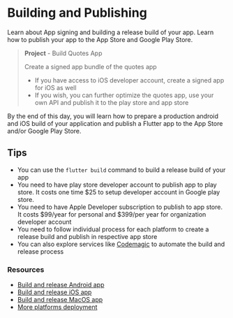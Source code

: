 # Building and Publishing

Learn about App signing and building a release build of your app. Learn how to publish your app to the App Store and Google Play Store. 

> **Project** - Build  Quotes App
>
> Create a signed app bundle of the quotes app
>
> - If you have access to iOS developer account, create a signed app for iOS as well
> - If you wish, you can further optimize the quotes app, use your own API and publish it to the play store and app store

By the end of this day, you will learn how to prepare a production android and iOS build of your application and publish a Flutter app to the App Store and/or Google Play Store.

## Tips

- You can use the `flutter build` command to build a release build of your app
- You need to have play store developer account to publish app to play store. It costs one time $25 to setup developer account in Google play store.
- You need to have Apple Developer subscription to publish to app store. It costs $99/year for personal and $399/per year for organization developer account
- You need to follow individual process for each platform to create a release build and publish in respective app store
- You can also explore services like [Codemagic](https://codemagic.io/) to automate the build and release process

### Resources

- [Build and release Android app](https://docs.flutter.dev/deployment/android)
- [Build and release iOS app](https://docs.flutter.dev/deployment/ios)
- [Build and release MacOS app](https://docs.flutter.dev/deployment/macos)
- [More platforms deployment](https://docs.flutter.dev/deployment)

